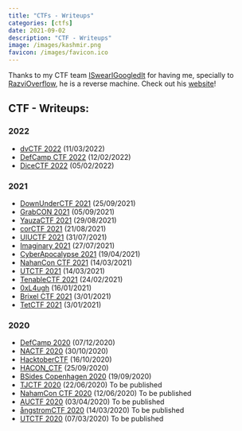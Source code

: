 ```yaml
---
title: "CTFs - Writeups"
categories: [ctfs]
date: 2021-09-02
description: "CTF - Writeups"
image: /images/kashmir.png
favicon: /images/favicon.ico
---
```


Thanks to my CTF team [ISwearIGoogledIt](https://ctftime.org/team/109689) for having me, specially to [RazviOverflow](https://ctftime.org/user/72894), he is a reverse machine. Check out his [website](https://razvioverflow.github.io/)! 

## CTF - Writeups:


### 2022

- [dvCTF 2022](/ctfs/dvCTF2022) (11/03/2022)
- [DefCamp CTF 2022](/ctfs/DefCampCTF2022) (12/02/2022)
- [DiceCTF 2022](/ctfs/DiceCTF2022) (05/02/2022)

### 2021

- [DownUnderCTF 2021](/ctfs/DownUnderCTF2021) (25/09/2021)
- [GrabCON 2021](/ctfs/GrabCON) (05/09/2021)
- [YauzaCTF 2021](/ctfs/YauzaCTF2021) (29/08/2021)
- [corCTF 2021](/ctfs/corCTF2021) (21/08/2021)
- [UIUCTF 2021](/ctfs/UIUCTF2021) (31/07/2021)
- [Imaginary 2021](/ctfs/ImaginaryCTF2021) (27/07/2021)
- [CyberApocalypse 2021](/ctfs/CyberApocalypse2021) (19/04/2021)
- [NahanCon CTF 2021](/ctfs/NahamCTF2021) (14/03/2021)
- [UTCTF 2021](/ctfs/UTCTF2021) (14/03/2021)
- [TenableCTF 2021](/ctfs/TenableCTF) (24/02/2021)
- [0xL4ugh](/ctfs/0xL4ugh) (16/01/2021)
- [Brixel CTF 2021](/ctfs/Brixel) (3/01/2021)
- [TetCTF 2021](/ctfs/TetCTF2021) (3/01/2021)


### 2020

- [DefCamp 2020](/ctfs/DefCamp) (07/12/2020)
- [NACTF 2020](/ctfs/NACTF) (30/10/2020)
- [HacktoberCTF](/ctfs/HacktoberCTF) (16/10/2020)
- [HACON_CTF](/ctfs/HACON_CTF) (25/09/2020)
- [BSides Copenhagen 2020](/ctfs/BSides_Copenhagen_2020) (19/09/2020)
- [TJCTF 2020]() (22/06/2020) To be published
- [NahamCon CTF 2020]() (12/06/2020) To be published
- [AUCTF 2020]() (03/04/2020) To be published
- [ångstromCTF 2020]() (14/03/2020) To be published
- [UTCTF 2020]() (07/03/2020) To be published








